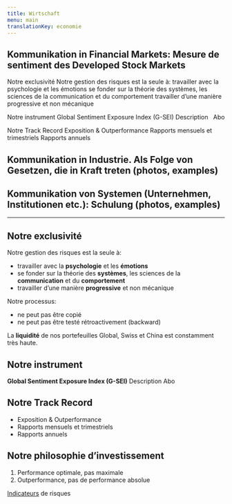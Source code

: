 ```yaml
---
title: Wirtschaft
menu: main
translationKey: economie
---
```



## Kommunikation in Financial Markets: Mesure de sentiment des Developed Stock Markets    
	
Notre exclusivité
Notre gestion des risques est la seule à: 
travailler avec la psychologie et les émotions
se fonder sur la théorie des systèmes, les sciences de la communication et du comportement
travailler d’une manière progressive et non mécanique

Notre instrument
Global Sentiment Exposure Index (G-SEI) Description   Abo

Notre Track Record 
Exposition & Outperformance
Rapports mensuels et trimestriels
Rapports annuels 

## Kommunikation in Industrie. Als Folge von Gesetzen, die in Kraft treten (photos, examples) 

## Kommunikation von Systemen (Unternehmen, Institutionen etc.): Schulung (photos, examples)


----

## Notre exclusivité

Notre gestion des risques est la seule à:

- travailler avec la **psychologie** et les **émotions**
- se fonder sur la théorie des **systèmes**, les sciences de la **communication** et du **comportement**
- travailler d’une manière **progressive** et non mécanique

Notre processus:

- ne peut pas être copié
- ne peut pas être testé rétroactivement (backward)

La **liquidité** de nos portefeuilles Global, Swiss et China est constamment très haute.

## Notre instrument

**Global Sentiment Exposure Index (G-SEI)** Description   Abo

## Notre Track Record

- Exposition & Outperformance
- Rapports mensuels et trimestriels
- Rapports annuels

## Notre philosophie d’investissement

1. Performance optimale, pas maximale
2. Outperformance, pas de performance absolue

[Indicateurs](#) de risques
